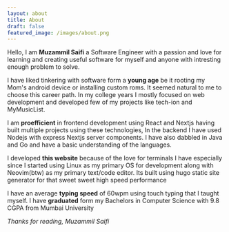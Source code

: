 ```yaml
---
layout: about
title: About
draft: false
featured_image: /images/about.png
---
```


Hello, I am **Muzammil Saifi** a Software Engineer with a passion and love for
learning and creating useful software for myself and anyone with intresting 
enough problem to solve.

I have liked tinkering with software form a **young age** be it rooting my Mom's android
device or installing custom roms. It seemed natural to me to choose this career
path. In my college years I mostly focused on web development and developed few
of my projects like tech-ion and MyMusicList.

I am **proefficient** in frontend development using React and Nextjs having built
multiple projects using these technologies, In the backend I have used Nodejs with
express Nextjs server components. I have also dabbled in Java and Go and have 
a basic understanding of the languages.

I developed **this website** because of the love for terminals I have especially since
I started using Linux as my primary OS for development along with Neovim(btw) as my
primary text/code editor. Its built using hugo static site generator for that sweet
sweet high speed performance

I have an average **typing speed** of 60wpm using touch typing that I taught myself.
I have **graduated** form my Bachelors in Computer Science with 9.8 CGPA
from Mumbai University

*Thanks for reading, Muzammil Saifi*
